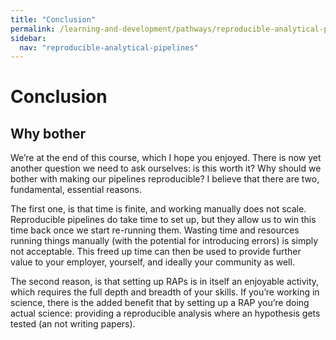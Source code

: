 ```yaml
---
title: "Conclusion"
permalink: /learning-and-development/pathways/reproducible-analytical-pipelines/conclusion/
sidebar:
  nav: "reproducible-analytical-pipelines"
---
```



# Conclusion

## Why bother

We’re at the end of this course, which I hope you enjoyed. There is now yet another question we need to ask ourselves: is this worth it?
Why should we bother with making our pipelines reproducible? I believe that there are two, fundamental, essential reasons. 

The first one, is that time is finite, and working manually does not scale. Reproducible pipelines do take time to set up, but they allow
us to win this time back once we start re-running them. Wasting time and resources running things manually (with the potential for introducing
errors) is simply not acceptable. This freed up time can then be used to provide further value to your employer, yourself, and ideally your
community as well.

The second reason, is that setting up RAPs is in itself an enjoyable activity, which requires the full depth and breadth of your skills. 
If you’re working in science, there is the added benefit that by setting up a RAP you’re doing actual science: providing a reproducible
analysis where an hypothesis gets tested (an not writing papers).
